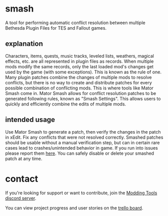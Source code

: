 # smash
A tool for performing automatic conflict resolution between multiple Bethesda Plugin Files for TES and Fallout games.

## explanation
Characters, items, quests, music tracks, leveled lists, weathers, magical effects, etc. are all represented in plugin files as records.  When multiple mods modify the same records, only the last loaded mod's changes get used by the game (with some exceptions).  This is known as the rule of one.  Many plugin patches combine the changes of multiple mods to resolve conflicts, but there is no way to create and distribute patches for every possible combination of conflicting mods.  This is where tools like Mator Smash come in.  Mator Smash allows for conflict resolution patches to be generated following rules, known as "Smash Settings".  This allows users to quickly and efficiently combine the edits of multiple mods.

## intended usage
Use Mator Smash to generate a patch, then verify the changes in the patch in xEdit.  Fix any conflicts that were not resolved correctly.  Smashed patches should be usable without a manual verification step, but can in certain rare cases lead to crashes/unintended behavior in game.  If you run into issues please report them [here](https://github.com/matortheeternal/smash/issues).  You can safely disable or delete your smashed patch at any time.

# contact
If you're looking for support or want to contribute, join the [Modding Tools discord server](https://discord.gg/GUfRdpT).

You can view project progress and user stories on the [trello board](https://trello.com/b/2NjpXIBZ/mator-smash).
